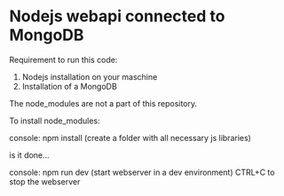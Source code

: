# Nodejs webapi connected to MongoDB

Requirement to run this code:
1. Nodejs installation on your maschine
2. Installation of a MongoDB

The node_modules are not a part of this repository.

To install node_modules:

console: npm install (create a folder with all necessary js libraries)

is it done...

console: npm run dev (start webserver in a dev environment)
CTRL+C  to stop the webserver




